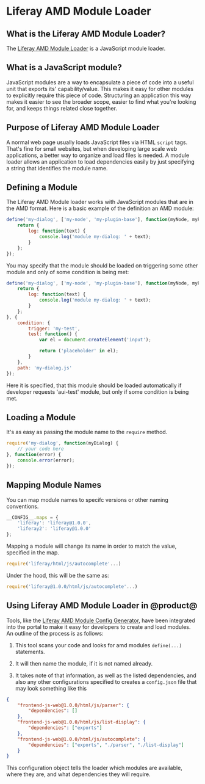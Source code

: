 # Liferay AMD Module Loader [](id=liferay-amd-module-loader)

## What is the Liferay AMD Module Loader?

The [Liferay AMD Module Loader](https://github.com/liferay/liferay-amd-loader#amd-module-loader) is a JavaScript  module loader.

## What is a JavaScript module? [](id=what-is-a-javascript-module)

JavaScript modules are a way to encapsulate a piece of code into a useful unit that exports its' capability/value. This makes it easy for other modules to explicitly require this piece of code. Structuring an application this way makes it easier to see the broader scope, easier to find what you're looking for, and keeps things related close together.

## Purpose of Liferay AMD Module Loader [](id=purpose-of-liferay-amd-module-loader)

A normal web page usually loads JavaScript files via HTML `script` tags. That's fine for small websites, but when developing large scale web applications, a better way to organize and load files is needed. A module loader allows an application to load dependencies easily by just specifying a string that identifies the module name.

## Defining a Module [](id=defining-a-module)

The Liferay AMD Module loader works with JavaScript modules that are in the AMD format. Here is a basic example of the definition an AMD module:

```javascript
define('my-dialog', ['my-node', 'my-plugin-base'], function(myNode, myPluginBase) {
    return {
        log: function(text) {
            console.log('module my-dialog: ' + text);
        }
    };
});
```

You may specify that the module should be loaded on triggering some other module and only of some condition is being met:

```javascript
define('my-dialog', ['my-node', 'my-plugin-base'], function(myNode, myPluginBase) {
    return {
        log: function(text) {
            console.log('module my-dialog: ' + text);
        }
    };
}, {
    condition: {
        trigger: 'my-test',
        test: function() {
            var el = document.createElement('input');

            return ('placeholder' in el);
        }
    },
    path: 'my-dialog.js'
});
```

Here it is specified, that this module should be loaded automatically if developer requests 'aui-test' module, but only if some condition is being met.

## Loading a Module [](id=loading-a-module)

It's as easy as passing the module name to the `require` method.

```javascript
require('my-dialog', function(myDialog) {
    // your code here
}, function(error) {
    console.error(error);
});
```

## Mapping Module Names [](id=mapping-module-names)

You can map module names to specifc versions or other naming conventions.

```javascript
__CONFIG__.maps = {
    'liferay': 'liferay@1.0.0',
    'liferay2': 'liferay@1.0.0'
};
```

Mapping a module will change its name in order to match the value, specified in the map.

```javascript
require('liferay/html/js/autocomplete'...)
```

Under the hood, this will be the same as:

```javascript
require('liferay@1.0.0/html/js/autocomplete'...)
```

## Using Liferay AMD Module Loader in @product@ [](id=using-liferay-amd-module-loader-in-liferay)

Tools, like the [Liferay AMD Module Config Generator](https://github.com/liferay/liferay-module-config-generator), have been integrated into the portal to make it easy for developers to create and load modules. An outline of the process is as follows:

1. This tool scans your code and looks for amd modules `define(...)` statements.

2. It will then name the module, if it is not named already.

3. It takes note of that information, as well as the listed dependencies, and also any other configurations specified to creates a `config.json` file that may look something like this

```json
{
    "frontend-js-web@1.0.0/html/js/parser": {
        "dependencies": []
    },
    "frontend-js-web@1.0.0/html/js/list-display": {
        "dependencies": ["exports"]
    },
    "frontend-js-web@1.0.0/html/js/autocomplete": {
        "dependencies": ["exports", "./parser", "./list-display"]
    }
}
```

This configuration object tells the loader which modules are available, where they are, and what dependencies they will require.